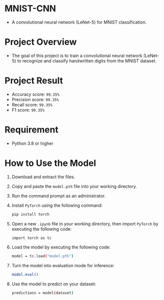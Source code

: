 # MNIST-CNN
- A convolutional neural network (LeNet-5) for MNIST classification.
# Project Overview
- The goal of this project is to train a convolutional neural network (LeNet-5) to recognize and classify handwritten digits from the MNIST dataset.
# Project Result
- Accuracy score: `99.35%`
- Precision score: `99.35%`
- Recall score: `99.35%`
- F1 score: `99.35%`
# Requirement
- Python 3.8 or higher
# How to Use the Model
1. Download and extract the files.
2. Copy and paste the `model.pth` file into your working directory.
3. Run the command prompt as an administrator.
4. Install `PyTorch` using the following command:

   ```Bash
   pip install torch

5. Open a new `.ipynb` file in your working directory, then import `PyTorch` by executing the following code:

   ```Bash
   import torch as tc

6. Load the model by executing the following code:

   ```Bash
   model = tc.load("model.pth")

7. Turn the model into evaluation mode for inference:

   ```Bash
   model.eval()

8. Use the model to predict on your dataset:

   ```Bash
   predictions = model(dataset)

